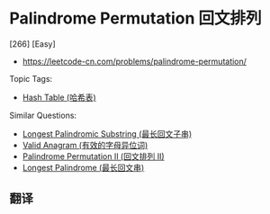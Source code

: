 # Palindrome Permutation 回文排列

[266] [Easy]

- https://leetcode-cn.com/problems/palindrome-permutation/

Topic Tags:

- [Hash Table (哈希表)](https://leetcode-cn.com/tag/hash-table/)

Similar Questions:

- [Longest Palindromic Substring (最长回文子串)](https://leetcode-cn.com/problems/longest-palindromic-substring/)
- [Valid Anagram (有效的字母异位词)](https://leetcode-cn.com/problems/valid-anagram/)
- [Palindrome Permutation II (回文排列 II)](https://leetcode-cn.com/problems/palindrome-permutation-ii/)
- [Longest Palindrome (最长回文串)](https://leetcode-cn.com/problems/longest-palindrome/)

## 翻译
